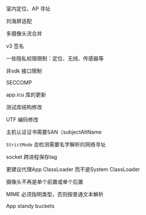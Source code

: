 室内定位、AP 寻址  

刘海屏适配

多摄像头流合并  

v3 签名  

一些隐私权限限制：定位、无线、传感器等  

非sdk 接口限制  

SECCOMP  

app.icu 库的更新  

测试库结构修改  

UTF 编码修改  

主机认证证书需要SAN（subjectAltName

`StrictMode` 会检测需要名字解析的网络寻址  

socket 跨进程保存tag  

更建议代理App ClassLoader 而不是System ClassLoader  

摄像头不再是单个前置或单个后置  

 MIME 必须指明类型，否则按普通文本解析  

App standy buckets  



  



